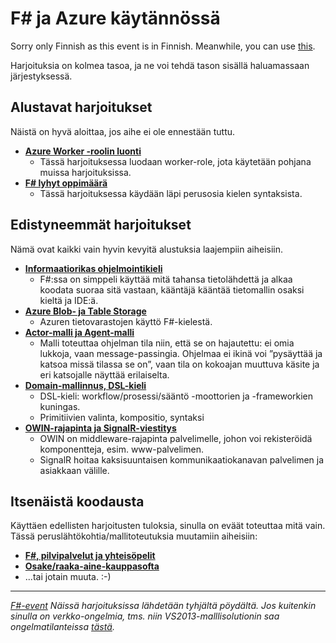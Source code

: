
# F# ja Azure käytännössä #

Sorry only Finnish as this event is in Finnish.
Meanwhile, you can use [this](http://www.tryfsharp.org/Learn).

Harjoituksia on kolmea tasoa, ja ne voi tehdä tason sisällä haluamassaan järjestyksessä.

## Alustavat harjoitukset ##

Näistä on hyvä aloittaa, jos aihe ei ole ennestään tuttu.

- [**Azure Worker -roolin luonti**](1-AzureWorkerRole/AzureWorkerRoleFin.html)
	- Tässä harjoituksessa luodaan worker-role, jota käytetään pohjana muissa harjoituksissa.
- [**F# lyhyt oppimäärä**](1-FSharpBasics/FSharpBasicsFin.html)
	- Tässä harjoituksessa käydään läpi perusosia kielen syntaksista. 

## Edistyneemmät harjoitukset ##

Nämä ovat kaikki vain hyvin kevyitä alustuksia laajempiin aiheisiin.

- [**Informaatiorikas ohjelmointikieli**](2-DataUsage/DataUsageFin.html)
	- F#:ssa on simppeli käyttää mitä tahansa tietolähdettä ja alkaa koodata suoraa sitä vastaan, kääntäjä kääntää tietomallin osaksi kieltä ja IDE:ä.
- [**Azure Blob- ja Table Storage**](2-AzureStorage/AzureStorageFin.html)
	- Azuren tietovarastojen käyttö F#-kielestä.
- [**Actor-malli ja Agent-malli**](2-AgentModel/AgentModelFin.html)
	- Malli toteuttaa ohjelman tila niin, että se on hajautettu: ei omia lukkoja, vaan message-passingia. Ohjelmaa ei ikinä voi ”pysäyttää ja katsoa missä tilassa se on”, vaan tila on kokoajan muuttuva käsite ja eri katsojalle näyttää erilaiselta.
- [**Domain-mallinnus, DSL-kieli**](2-DomainModel/DomainModelFin.html)
	- DSL-kieli: workflow/prosessi/sääntö -moottorien ja -frameworkien kuningas.
	- Primitiivien valinta, kompositio, syntaksi
- [**OWIN-rajapinta ja SignalR-viestitys**](2-AzureOwinWww/AzureOwinWwwFin.html)
	- OWIN on middleware-rajapinta palvelimelle, johon voi rekisteröidä komponentteja, esim. www-palvelimen.
	- SignalR hoitaa kaksisuuntaisen kommunikaatiokanavan palvelimen ja asiakkaan välille.

## Itsenäistä koodausta ##

Käyttäen edellisten harjoitusten tuloksia, sinulla on eväät toteuttaa mitä vain. Tässä peruslähtökohtia/mallitoteutuksia muutamiin aiheisiin:

- [**F#, pilvipalvelut ja yhteisöpelit**](3-SocialGame\SocialGameFin.html)
- [**Osake/raaka-aine-kauppasofta**](3-TradingSoftware\TradingSoftwareFin.html)
- ...tai jotain muuta. :-)





----------

*[F#-event](http://www.meetup.com/FSharpHelsinki/events/173790412/) 
Näissä harjoituksissa lähdetään tyhjältä pöydältä. Jos kuitenkin sinulla on verkko-ongelmia, tms. niin VS2013-malllisolutionin saa ongelmatilanteissa [tästä](FSharpAzure.zip).*
